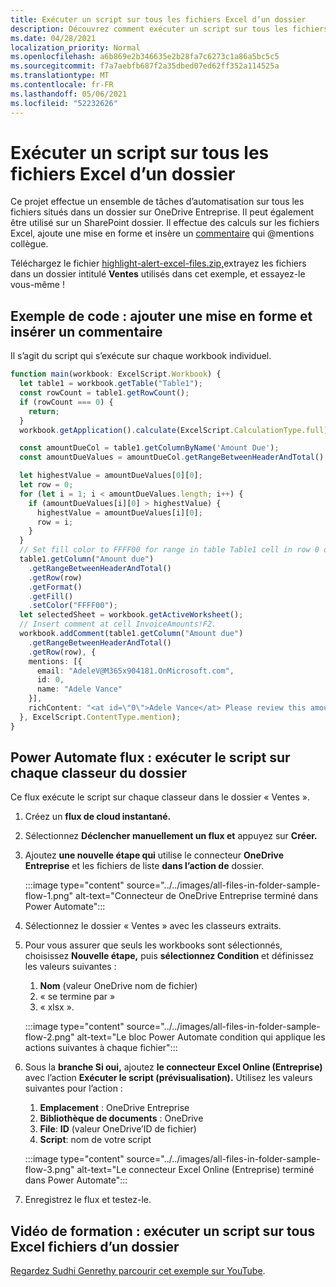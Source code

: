 ```yaml
---
title: Exécuter un script sur tous les fichiers Excel d’un dossier
description: Découvrez comment exécuter un script sur tous les fichiers Excel dans un dossier sur OneDrive Entreprise.
ms.date: 04/28/2021
localization_priority: Normal
ms.openlocfilehash: a6b869e2b346635e2b28fa7c6273c1a86a5bc5c5
ms.sourcegitcommit: f7a7aebfb687f2a35dbed07ed62ff352a114525a
ms.translationtype: MT
ms.contentlocale: fr-FR
ms.lasthandoff: 05/06/2021
ms.locfileid: "52232626"
---
```

# <a name="run-a-script-on-all-excel-files-in-a-folder"></a>Exécuter un script sur tous les fichiers Excel d’un dossier

Ce projet effectue un ensemble de tâches d’automatisation sur tous les fichiers situés dans un dossier sur OneDrive Entreprise. Il peut également être utilisé sur un SharePoint dossier.
Il effectue des calculs sur les fichiers Excel, ajoute une mise en forme et insère un [commentaire](https://support.microsoft.com/office/90701709-5dc1-41c7-aa48-b01d4a46e8c7) qui @mentions collègue.

Téléchargez le fichier <a href="https://github.com/OfficeDev/office-scripts-docs/blob/master/docs/resources/samples/highlight-alert-excel-files.zip?raw=true">highlight-alert-excel-files.zip,</a>extrayez les fichiers dans un dossier intitulé **Ventes** utilisés dans cet exemple, et essayez-le vous-même !

## <a name="sample-code-add-formatting-and-insert-comment"></a>Exemple de code : ajouter une mise en forme et insérer un commentaire

Il s’agit du script qui s’exécute sur chaque workbook individuel.

```TypeScript
function main(workbook: ExcelScript.Workbook) {
  let table1 = workbook.getTable("Table1");
  const rowCount = table1.getRowCount();
  if (rowCount === 0) {
    return;
  }
  workbook.getApplication().calculate(ExcelScript.CalculationType.full);

  const amountDueCol = table1.getColumnByName('Amount Due');
  const amountDueValues = amountDueCol.getRangeBetweenHeaderAndTotal().getValues();

  let highestValue = amountDueValues[0][0];
  let row = 0;
  for (let i = 1; i < amountDueValues.length; i++) {
    if (amountDueValues[i][0] > highestValue) {
      highestValue = amountDueValues[i][0];
      row = i;
    }
  }
  // Set fill color to FFFF00 for range in table Table1 cell in row 0 on column "Amount due".
  table1.getColumn("Amount due")
    .getRangeBetweenHeaderAndTotal()
    .getRow(row)
    .getFormat()
    .getFill()
    .setColor("FFFF00");
  let selectedSheet = workbook.getActiveWorksheet();
  // Insert comment at cell InvoiceAmounts!F2.
  workbook.addComment(table1.getColumn("Amount due")
    .getRangeBetweenHeaderAndTotal()
    .getRow(row), {
    mentions: [{
      email: "AdeleV@M365x904181.OnMicrosoft.com",
      id: 0,
      name: "Adele Vance"
    }],
    richContent: "<at id=\"0\">Adele Vance</at> Please review this amount"
  }, ExcelScript.ContentType.mention);
}
```

## <a name="power-automate-flow-run-the-script-on-every-workbook-in-the-folder"></a>Power Automate flux : exécuter le script sur chaque classeur du dossier

Ce flux exécute le script sur chaque classeur dans le dossier « Ventes ».

1. Créez un **flux de cloud instantané.**
1. Sélectionnez **Déclencher manuellement un flux et** appuyez sur **Créer.**
1. Ajoutez **une nouvelle étape qui** utilise le connecteur **OneDrive Entreprise** et les fichiers de liste **dans l’action de** dossier.

    :::image type="content" source="../../images/all-files-in-folder-sample-flow-1.png" alt-text="Connecteur de OneDrive Entreprise terminé dans Power Automate":::
1. Sélectionnez le dossier « Ventes » avec les classeurs extraits.
1. Pour vous assurer que seuls les workbooks sont sélectionnés, choisissez **Nouvelle étape,** puis **sélectionnez Condition** et définissez les valeurs suivantes :
    1. **Nom** (valeur OneDrive nom de fichier)
    1. « se termine par »
    1. « xlsx ».

    :::image type="content" source="../../images/all-files-in-folder-sample-flow-2.png" alt-text="Le bloc Power Automate condition qui applique les actions suivantes à chaque fichier":::
1. Sous la **branche Si oui,** ajoutez **le connecteur Excel Online (Entreprise)** avec l’action **Exécuter le script (prévisualisation).** Utilisez les valeurs suivantes pour l’action :
    1. **Emplacement** : OneDrive Entreprise
    1. **Bibliothèque de documents** : OneDrive
    1. **File**: **ID** (valeur OneDrive’ID de fichier)
    1. **Script**: nom de votre script

    :::image type="content" source="../../images/all-files-in-folder-sample-flow-3.png" alt-text="Le connecteur Excel Online (Entreprise) terminé dans Power Automate":::
1. Enregistrez le flux et testez-le.

## <a name="training-video-run-a-script-on-all-excel-files-in-a-folder"></a>Vidéo de formation : exécuter un script sur tous Excel fichiers d’un dossier

[Regardez Sudhi Genrethy parcourir cet exemple sur YouTube](https://youtu.be/xMg711o7k6w).
